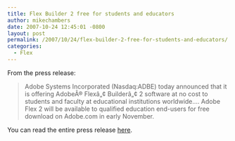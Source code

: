 ```yaml
---
title: Flex Builder 2 free for students and educators
author: mikechambers
date: 2007-10-24 12:45:01 -0800
layout: post
permalink: /2007/10/24/flex-builder-2-free-for-students-and-educators/
categories:
  - Flex
---
```



From the press release:

> Adobe Systems Incorporated (Nasdaq:ADBE) today announced that it is offering AdobeÂ® Flexâ„¢ Builderâ„¢ 2 software at no cost to students and faculty at educational institutions worldwide.... Adobe Flex 2 will be available to qualified education end-users for free download on Adobe.com in early November.

You can read the entire press release [here][1].

 [1]: http://www.adobe.com/aboutadobe/pressroom/pressreleases/200710/102407adobeflexedu.html